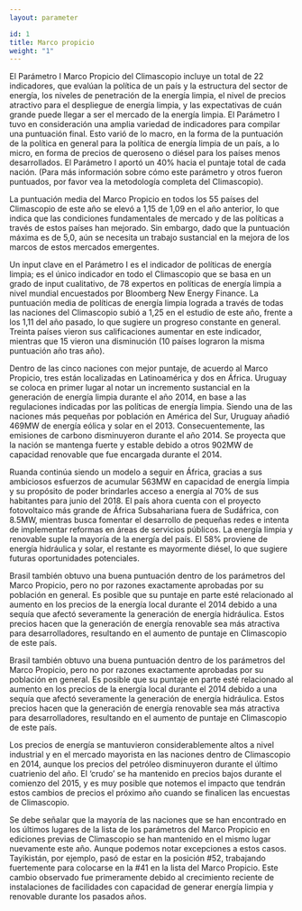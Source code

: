 ```yaml
---
layout: parameter

id: 1
title: Marco propicio
weight: "1"
---
```

El Parámetro I Marco  Propicio del Climascopio incluye un total de 22 indicadores, que evalúan la política de un país y la estructura del sector de energía, los niveles de penetración de la energía limpia, el nivel de precios atractivo para el despliegue de energía limpia, y las expectativas de cuán grande puede llegar a ser el mercado de la energía limpia. El Parámetro I tuvo en consideración una amplia variedad de indicadores para compilar una puntuación final. Esto varió de lo macro, en la forma de la puntuación de la política en general para la política de energía limpia de un país, a lo micro, en forma de precios de queroseno o diésel para los países menos desarrollados. El Parámetro I aportó un 40% hacia el puntaje total de cada nación. (Para más información sobre cómo este parámetro y otros fueron puntuados, por favor vea la metodología completa del Climascopio).

La puntuación media del Marco Propicio en todos los 55 países del Climascopio de este año se elevó a 1,15 de 1,09 en el año anterior, lo que indica que las condiciones fundamentales de mercado y de las políticas a través de estos países han mejorado. Sin embargo, dado que la puntuación máxima es de 5,0, aún se necesita un trabajo sustancial en la mejora de los marcos de estos mercados emergentes.

Un input clave en el Parámetro I es el indicador de políticas de energía limpia; es el único indicador en todo el Climascopio que se basa en un grado de input cualitativo, de 78 expertos en políticas de energía limpia a nivel mundial encuestados por Bloomberg New Energy Finance. La puntuación media de políticas de energía limpia lograda a través de todas las naciones del Climascopio subió a 1,25 en el estudio de este año, frente a los 1,11 del año pasado, lo que sugiere un progreso constante en general. Treinta países vieron sus calificaciones aumentar en este indicador, mientras que 15 vieron una disminución (10 países lograron la misma puntuación año tras año).

Dentro de las cinco naciones con mejor puntaje, de acuerdo al Marco Propicio, tres están localizadas en Latinoamérica y dos en África. Uruguay se coloca en primer lugar al notar un incremento sustancial en la generación de energía limpia durante el año 2014, en base a las regulaciones indicadas por las políticas de energía limpia. Siendo una de las naciones más pequeñas por población en América del Sur, Uruguay añadió 469MW de energía eólica y solar en el 2013. Consecuentemente, las emisiones de carbono disminuyeron durante el año 2014.  Se proyecta que la nación se mantenga fuerte y estable debido a otros 902MW de capacidad renovable que fue encargada durante el 2014.

Ruanda continúa siendo un modelo a seguir en África, gracias a sus ambiciosos esfuerzos  de acumular 563MW en capacidad de energía limpia y su propósito de poder brindarles acceso a energía al 70% de sus habitantes para junio del 2018. El país ahora cuenta con el proyecto fotovoltaico más grande de África Subsahariana fuera de Sudáfrica, con 8.5MW, mientras busca fomentar el desarrollo de pequeñas redes e intenta de implementar reformas en áreas de servicios públicos. La energía limpia y renovable suple la mayoría de la energía del país. El 58% proviene de energía hidráulica y solar, el restante es mayormente diésel, lo que sugiere futuras oportunidades potenciales. 

Brasil también obtuvo una buena puntuación dentro de los parámetros del Marco Propicio, pero no por razones exactamente aprobadas por su población en general. Es posible que su puntaje en parte esté relacionado al aumento en los precios de la energía local durante el 2014 debido a una sequía que afectó severamente la generación de energía hidráulica. Estos precios hacen que la generación de energía renovable sea más atractiva para desarrolladores, resultando en el aumento de puntaje en Climascopio de este país. 

Brasil también obtuvo una buena puntuación dentro de los parámetros del Marco Propicio, pero no por razones exactamente aprobadas por su población en general. Es posible que su puntaje en parte esté relacionado al aumento en los precios de la energía local durante el 2014 debido a una sequía que afectó severamente la generación de energía hidráulica. Estos precios hacen que la generación de energía renovable sea más atractiva para desarrolladores, resultando en el aumento de puntaje en Climascopio de este país.

Los precios de energía se mantuvieron considerablemente altos a nivel industrial y en el mercado mayorista en las naciones dentro de Climascopio en 2014, aunque los precios del petróleo disminuyeron durante el último cuatrienio del año. El ‘crudo’ se ha mantenido en precios bajos durante el comienzo del 2015, y es muy posible que notemos el impacto que tendrán  estos cambios de precios el próximo año cuando se finalicen las encuestas de Climascopio. 

Se debe señalar que la mayoría de las naciones que se han encontrado en los últimos lugares de la lista de los parámetros del Marco Propicio en ediciones previas de Climascopio se han mantenido en el mismo lugar nuevamente este año. Aunque podemos notar excepciones a estos casos. Tayikistán, por ejemplo, pasó de estar en la posición #52, trabajando fuertemente para colocarse en la #41 en la lista del Marco Propicio. Este cambio observado fue primeramente debido al crecimiento reciente de instalaciones de facilidades con capacidad de generar energía limpia y renovable durante los pasados años. 

